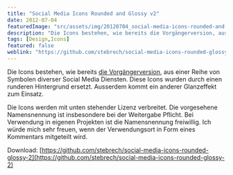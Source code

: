 ```yaml
---
title: "Social Media Icons Rounded and Glossy v2"
date: 2012-07-04
featuredImage: "src/assets/img/20120704_social-media-icons-rounded-and-glossy-v2_0.jpg"
description: "Die Icons bestehen, wie bereits die Vorgängerversion, aus einer Reihe von Symbolen diverser Social Media Diensten. Diese Icons wurden durch einen runderen Hintergrund ersetzt."
tags: [Design,Icons]
featured: false
weblink: "https://github.com/stebrech/social-media-icons-rounded-glossy-2"
---
```

Die Icons bestehen, wie bereits [die Vorgängerversion](/portfolio/social-media-icons-rounded-and-glossy-v1/), aus einer Reihe von Symbolen diverser Social Media Diensten. Diese Icons wurden durch einen runderen Hintergrund ersetzt. Ausserdem kommt ein anderer Glanzeffekt zum Einsatz.

Die Icons werden mit unten stehender Lizenz verbreitet. Die vorgesehene Namensnennung ist insbesondere bei der Weitergabe Pflicht. Bei Verwendung in eigenen Projekten ist die Namensnennung freiwillig. Ich würde mich sehr freuen, wenn der Verwendungsort in Form eines Kommentars mitgeteilt wird.

Download: [https://github.com/stebrech/social-media-icons-rounded-glossy-2](https://github.com/stebrech/social-media-icons-rounded-glossy-2)
